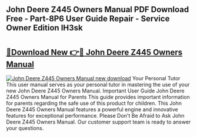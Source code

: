 ## John Deere Z445 Owners Manual PDF Download Free - Part-8P6 User Guide Repair - Service Owner Edition IH3sk

# <h2><a href="http://bc94513.oget.top/?id=John+Deere+Z445+Owners+Manual">🔗Download New 👉🔴 John Deere Z445 Owners Manual</a></h2>

[![John Deere Z445 Owners Manual new download](https://i.imgur.com/5g1atiW.png)](http://bc94513.oget.top/?id=John+Deere+Z445+Owners+Manual)
Your Personal Tutor This user manual serves as your personal tutor in mastering the use of your new John Deere Z445 Owners Manual. Important User Guide John Deere Z445 Owners Manual for Parents This guide provides important information for parents regarding the safe use of this product for children. This John Deere Z445 Owners Manual features a powerful engine and innovative features for exceptional performance. Please Don't Be Afraid to Ask John Deere Z445 Owners Manual. Our customer support team is ready to answer your questions.
